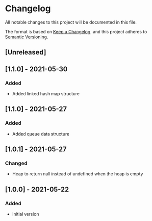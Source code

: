 # Changelog
All notable changes to this project will be documented in this file.

The format is based on [Keep a Changelog](https://keepachangelog.com/en/1.0.0/),
and this project adheres to [Semantic Versioning](https://semver.org/spec/v2.0.0.html).
## [Unreleased]

## [1.1.0] - 2021-05-30
### Added
- Added linked hash map structure

## [1.1.0] - 2021-05-27
### Added
- Added queue data structure

## [1.0.1] - 2021-05-27
### Changed
- Heap to return null instead of undefined when the heap is empty

## [1.0.0] - 2021-05-22
### Added
- initial version
